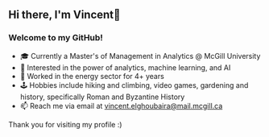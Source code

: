 ## Hi there, I'm Vincent👋
### Welcome to my GitHub!


- 🎓 Currently a Master's of Management in Analytics @ McGill University
- 👀 Interested in the power of analytics, machine learning, and AI
- 💼 Worked in the energy sector for 4+ years
- 🕹️ Hobbies include hiking and climbing, video games, gardening and history, specifically Roman and Byzantine History
- 📫 Reach me via email at vincent.elghoubaira@mail.mcgill.ca

Thank you for visiting my profile :)
